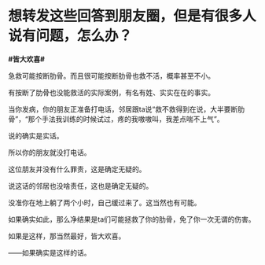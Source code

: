 # 想转发这些回答到朋友圈，但是有很多人说有问题，怎么办？
**#皆大欢喜#**

急救可能按断肋骨。而且很可能按断肋骨也救不活，概率甚至不小。

有按断了肋骨也没能救活的实际案例，有名有姓、实实在在的事实。

当你发病，你的朋友正准备打电话，邻居跟ta说“救不救得到在说，大半要断肋骨”，“那个手法我训练的时候试过，疼的我嗷嗷叫，我差点喘不上气”。

说的确实是实话。

所以你的朋友就没打电话。

这位朋友并没有什么罪责，这是确定无疑的。

说这话的邻居也没啥责任，这也是确定无疑的。

没准你在地上躺了两个小时，自己缓过来了。这当然也有可能。

如果确实如此，那么净结果是ta们可能拯救了你的肋骨，免了你一次无谓的伤害。

如果是这样，那当然最好，皆大欢喜。

——如果确实是这样的话。